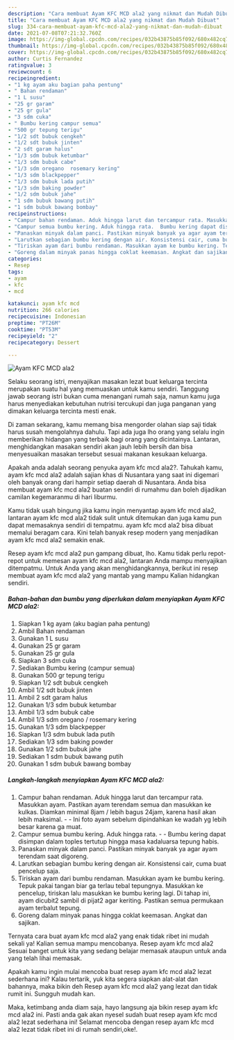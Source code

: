 ```yaml
---
description: "Cara membuat Ayam KFC MCD ala2 yang nikmat dan Mudah Dibuat"
title: "Cara membuat Ayam KFC MCD ala2 yang nikmat dan Mudah Dibuat"
slug: 334-cara-membuat-ayam-kfc-mcd-ala2-yang-nikmat-dan-mudah-dibuat
date: 2021-07-08T07:21:32.760Z
image: https://img-global.cpcdn.com/recipes/032b43875b85f092/680x482cq70/ayam-kfc-mcd-ala2-foto-resep-utama.jpg
thumbnail: https://img-global.cpcdn.com/recipes/032b43875b85f092/680x482cq70/ayam-kfc-mcd-ala2-foto-resep-utama.jpg
cover: https://img-global.cpcdn.com/recipes/032b43875b85f092/680x482cq70/ayam-kfc-mcd-ala2-foto-resep-utama.jpg
author: Curtis Fernandez
ratingvalue: 3
reviewcount: 6
recipeingredient:
- "1 kg ayam aku bagian paha pentung"
- " Bahan rendaman"
- "1 L susu"
- "25 gr garam"
- "25 gr gula"
- "3 sdm cuka"
- " Bumbu kering campur semua"
- "500 gr tepung terigu"
- "1/2 sdt bubuk cengkeh"
- "1/2 sdt bubuk jinten"
- "2 sdt garam halus"
- "1/3 sdm bubuk ketumbar"
- "1/3 sdm bubuk cabe"
- "1/3 sdm oregano  rosemary kering"
- "1/3 sdm blackpepper"
- "1/3 sdm bubuk lada putih"
- "1/3 sdm baking powder"
- "1/2 sdm bubuk jahe"
- "1 sdm bubuk bawang putih"
- "1 sdm bubuk bawang bombay"
recipeinstructions:
- "Campur bahan rendaman. Aduk hingga larut dan tercampur rata. Masukkan ayam. Pastikan ayam terendam semua dan masukkan ke kulkas. Diamkan minimal 8jam / lebih bagus 24jam, karena hasil akan lebih maksimal.  Ini foto ayam sebelum dipindahkan ke wadah yg lebih besar karena ga muat."
- "Campur semua bumbu kering. Aduk hingga rata.  Bumbu kering dapat disimpan dalam toples tertutup hingga masa kadaluarsa tepung habis."
- "Panaskan minyak dalam panci. Pastikan minyak banyak ya agar ayam terendam saat digoreng."
- "Larutkan sebagian bumbu kering dengan air. Konsistensi cair, cuma buat pencelup saja."
- "Tiriskan ayam dari bumbu rendaman. Masukkan ayam ke bumbu kering. Tepuk pakai tangan biar ga terlau tebal tepungnya. Masukkan ke pencelup, tiriskan lalu masukkan ke bumbu kering lagi. Di tahap ini, ayam dicubit2 sambil di pijat2 agar keriting. Pastikan semua permukaan ayam terbalut tepung."
- "Goreng dalam minyak panas hingga coklat keemasan. Angkat dan sajikan."
categories:
- Resep
tags:
- ayam
- kfc
- mcd

katakunci: ayam kfc mcd 
nutrition: 266 calories
recipecuisine: Indonesian
preptime: "PT26M"
cooktime: "PT53M"
recipeyield: "2"
recipecategory: Dessert

---
```



![Ayam KFC MCD ala2](https://img-global.cpcdn.com/recipes/032b43875b85f092/680x482cq70/ayam-kfc-mcd-ala2-foto-resep-utama.jpg)

Selaku seorang istri, menyajikan masakan lezat buat keluarga tercinta merupakan suatu hal yang memuaskan untuk kamu sendiri. Tanggung jawab seorang istri bukan cuma menangani rumah saja, namun kamu juga harus menyediakan kebutuhan nutrisi tercukupi dan juga panganan yang dimakan keluarga tercinta mesti enak.

Di zaman  sekarang, kamu memang bisa mengorder olahan siap saji tidak harus susah mengolahnya dahulu. Tapi ada juga lho orang yang selalu ingin memberikan hidangan yang terbaik bagi orang yang dicintainya. Lantaran, menghidangkan masakan sendiri akan jauh lebih bersih dan bisa menyesuaikan masakan tersebut sesuai makanan kesukaan keluarga. 



Apakah anda adalah seorang penyuka ayam kfc mcd ala2?. Tahukah kamu, ayam kfc mcd ala2 adalah sajian khas di Nusantara yang saat ini digemari oleh banyak orang dari hampir setiap daerah di Nusantara. Anda bisa membuat ayam kfc mcd ala2 buatan sendiri di rumahmu dan boleh dijadikan camilan kegemaranmu di hari liburmu.

Kamu tidak usah bingung jika kamu ingin menyantap ayam kfc mcd ala2, lantaran ayam kfc mcd ala2 tidak sulit untuk ditemukan dan juga kamu pun dapat memasaknya sendiri di tempatmu. ayam kfc mcd ala2 bisa dibuat memalui beragam cara. Kini telah banyak resep modern yang menjadikan ayam kfc mcd ala2 semakin enak.

Resep ayam kfc mcd ala2 pun gampang dibuat, lho. Kamu tidak perlu repot-repot untuk memesan ayam kfc mcd ala2, lantaran Anda mampu menyajikan ditempatmu. Untuk Anda yang akan menghidangkannya, berikut ini resep membuat ayam kfc mcd ala2 yang mantab yang mampu Kalian hidangkan sendiri.

<!--inarticleads1-->

##### Bahan-bahan dan bumbu yang diperlukan dalam menyiapkan Ayam KFC MCD ala2:

1. Siapkan 1 kg ayam (aku bagian paha pentung)
1. Ambil  Bahan rendaman
1. Gunakan 1 L susu
1. Gunakan 25 gr garam
1. Gunakan 25 gr gula
1. Siapkan 3 sdm cuka
1. Sediakan  Bumbu kering (campur semua)
1. Gunakan 500 gr tepung terigu
1. Siapkan 1/2 sdt bubuk cengkeh
1. Ambil 1/2 sdt bubuk jinten
1. Ambil 2 sdt garam halus
1. Gunakan 1/3 sdm bubuk ketumbar
1. Ambil 1/3 sdm bubuk cabe
1. Ambil 1/3 sdm oregano / rosemary kering
1. Gunakan 1/3 sdm blackpepper
1. Siapkan 1/3 sdm bubuk lada putih
1. Sediakan 1/3 sdm baking powder
1. Gunakan 1/2 sdm bubuk jahe
1. Sediakan 1 sdm bubuk bawang putih
1. Gunakan 1 sdm bubuk bawang bombay




<!--inarticleads2-->

##### Langkah-langkah menyiapkan Ayam KFC MCD ala2:

1. Campur bahan rendaman. Aduk hingga larut dan tercampur rata. Masukkan ayam. Pastikan ayam terendam semua dan masukkan ke kulkas. Diamkan minimal 8jam / lebih bagus 24jam, karena hasil akan lebih maksimal. -  - Ini foto ayam sebelum dipindahkan ke wadah yg lebih besar karena ga muat.
1. Campur semua bumbu kering. Aduk hingga rata. -  - Bumbu kering dapat disimpan dalam toples tertutup hingga masa kadaluarsa tepung habis.
1. Panaskan minyak dalam panci. Pastikan minyak banyak ya agar ayam terendam saat digoreng.
1. Larutkan sebagian bumbu kering dengan air. Konsistensi cair, cuma buat pencelup saja.
1. Tiriskan ayam dari bumbu rendaman. Masukkan ayam ke bumbu kering. Tepuk pakai tangan biar ga terlau tebal tepungnya. Masukkan ke pencelup, tiriskan lalu masukkan ke bumbu kering lagi. Di tahap ini, ayam dicubit2 sambil di pijat2 agar keriting. Pastikan semua permukaan ayam terbalut tepung.
1. Goreng dalam minyak panas hingga coklat keemasan. Angkat dan sajikan.




Ternyata cara buat ayam kfc mcd ala2 yang enak tidak ribet ini mudah sekali ya! Kalian semua mampu mencobanya. Resep ayam kfc mcd ala2 Sesuai banget untuk kita yang sedang belajar memasak ataupun untuk anda yang telah lihai memasak.

Apakah kamu ingin mulai mencoba buat resep ayam kfc mcd ala2 lezat sederhana ini? Kalau tertarik, yuk kita segera siapkan alat-alat dan bahannya, maka bikin deh Resep ayam kfc mcd ala2 yang lezat dan tidak rumit ini. Sungguh mudah kan. 

Maka, ketimbang anda diam saja, hayo langsung aja bikin resep ayam kfc mcd ala2 ini. Pasti anda gak akan nyesel sudah buat resep ayam kfc mcd ala2 lezat sederhana ini! Selamat mencoba dengan resep ayam kfc mcd ala2 lezat tidak ribet ini di rumah sendiri,oke!.

